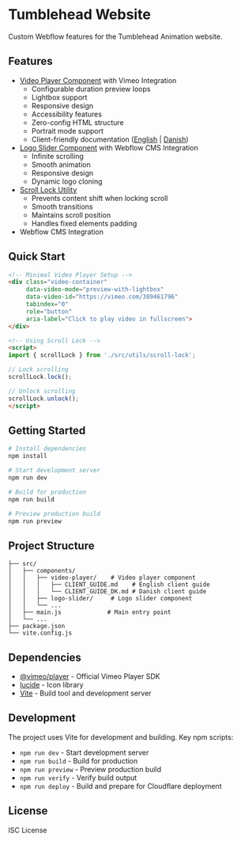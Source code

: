 # Tumblehead Website

Custom Webflow features for the Tumblehead Animation website.

## Features

- [Video Player Component](src/components/video-player/README.md) with Vimeo Integration
  - Configurable duration preview loops
  - Lightbox support
  - Responsive design
  - Accessibility features
  - Zero-config HTML structure
  - Portrait mode support
  - Client-friendly documentation ([English](src/components/video-player/CLIENT_GUIDE.md) | [Danish](src/components/video-player/CLIENT_GUIDE_DK.md))
- [Logo Slider Component](src/components/logo-slider/README.md) with Webflow CMS Integration
  - Infinite scrolling
  - Smooth animation
  - Responsive design
  - Dynamic logo cloning
- [Scroll Lock Utility](src/utils/scroll-lock/README.md)
  - Prevents content shift when locking scroll
  - Smooth transitions
  - Maintains scroll position
  - Handles fixed elements padding
- Webflow CMS Integration

## Quick Start

```html
<!-- Minimal Video Player Setup -->
<div class="video-container" 
     data-video-mode="preview-with-lightbox" 
     data-video-id="https://vimeo.com/389461796" 
     tabindex="0"
     role="button" 
     aria-label="Click to play video in fullscreen">
</div>

<!-- Using Scroll Lock -->
<script>
import { scrollLock } from './src/utils/scroll-lock';

// Lock scrolling
scrollLock.lock();

// Unlock scrolling
scrollLock.unlock();
</script>
```

## Getting Started

```bash
# Install dependencies
npm install

# Start development server
npm run dev

# Build for production
npm run build

# Preview production build
npm run preview
```

## Project Structure

```
├── src/
│   ├── components/
│   │   ├── video-player/    # Video player component
│   │   │   ├── CLIENT_GUIDE.md    # English client guide
│   │   │   └── CLIENT_GUIDE_DK.md # Danish client guide
│   │   ├── logo-slider/     # Logo slider component
│   │   └── ...
│   ├── main.js             # Main entry point
│   └── ...
├── package.json
└── vite.config.js
```

## Dependencies

- [@vimeo/player](https://github.com/vimeo/player.js) - Official Vimeo Player SDK
- [lucide](https://lucide.dev/) - Icon library
- [Vite](https://vitejs.dev/) - Build tool and development server

## Development

The project uses Vite for development and building. Key npm scripts:

- `npm run dev` - Start development server
- `npm run build` - Build for production
- `npm run preview` - Preview production build
- `npm run verify` - Verify build output
- `npm run deploy` - Build and prepare for Cloudflare deployment

## License

ISC License 